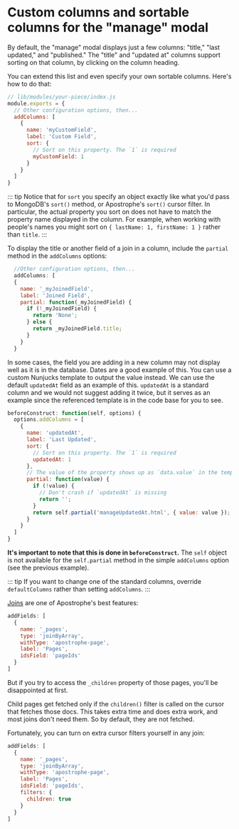 # Custom columns and sortable columns for the "manage" modal

By default, the "manage" modal displays just a few columns: "title," "last updated," and "published." The "title" and "updated at" columns support sorting on that column, by clicking on the column heading.

You can extend this list and even specify your own sortable columns. Here's how to do that:

```javascript
// lib/modules/your-piece/index.js
module.exports = {
  // Other configuration options, then...
  addColumns: [
    {
      name: 'myCustomField',
      label: 'Custom Field',
      sort: {
        // Sort on this property. The `1` is required
        myCustomField: 1
      }
    }
  ]
}
```

::: tip
Notice that for `sort` you specify an object exactly like what you'd pass to MongoDB's `sort()` method, or Apostrophe's `sort()` cursor filter. In particular, the actual property you sort on does not have to match the property name displayed in the column. For example, when working with people's names you might sort on `{ lastName: 1, firstName: 1 }` rather than `title`.
:::

To display the title or another field of a join in a column, include the `partial` method in the `addColumns` options:

```javascript
  //Other configuration options, then...
  addColumns: [
  {
    name: '_myJoinedField',
    label: 'Joined Field',
    partial: function(_myJoinedField) {
      if (!_myJoinedField) {
        return 'None';
      } else {
        return _myJoinedField.title;
      }
    }
  }
```

In some cases, the field you are adding in a new column may not display well as it is in the database. Dates are a good example of this. You can use a custom Nunjucks template to output the value instead. We can use the default `updatedAt` field as an example of this. `updatedAt` is a standard column and we would not suggest adding it twice, but it serves as an example since the referenced template is in the code base for you to see.

```javascript
beforeConstruct: function(self, options) {
  options.addColumns = [
    {
      name: 'updatedAt',
      label: 'Last Updated',
      sort: {
        // Sort on this property. The `1` is required
        updatedAt: 1
      },
      // The value of the property shows up as `data.value` in the template.
      partial: function(value) {
        if (!value) {
          // Don't crash if `updatedAt` is missing
          return '';
        }
        return self.partial('manageUpdatedAt.html', { value: value });
      }
    }
  ]
}
```

**It's important to note that this is done in `beforeConstruct`.** The `self` object is not available for the `self.partial` method in the simple `addColumns` option (see the previous example).

::: tip
If you want to change one of the standard columns, override `defaultColumns` rather than setting `addColumns`.
:::


[Joins](/reference/field-types/joinbyone.md) are one of Apostrophe's best features:

```javascript
addFields: [
  {
    name: '_pages',
    type: 'joinByArray',
    withType: 'apostrophe-page',
    label: 'Pages',
    idsField: 'pageIds'
  }
]
```

But if you try to access the `_children` property of those pages, you'll be disappointed at first.

Child pages get fetched only if the `children()` filter is called on the cursor that fetches those docs. This takes extra time and does extra work, and most joins don't need them. So by default, they are not fetched.

Fortunately, you can turn on extra cursor filters yourself in any join:

```javascript
addFields: [
  {
    name: '_pages',
    type: 'joinByArray',
    withType: 'apostrophe-page',
    label: 'Pages',
    idsField: 'pageIds',
    filters: {
      children: true
    }
  }
]
```
